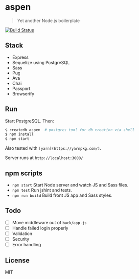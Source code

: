 # aspen

> Yet another Node.js boilerplate

[![Build Status](https://travis-ci.org/sirodoht/aspen.svg?branch=master)](https://travis-ci.org/sirodoht/aspen)

## Stack

* Express
* Sequelize using PostgreSQL
* Sass
* Pug
* Ava
* Chai
* Passport
* Browserify

## Run

Start PostgreSQL. Then:

```sh
$ createdb aspen  # postgres tool for db creation via shell
$ npm install
$ npm start
```

Also tested with `[yarn](https://yarnpkg.com/)`.

Server runs at `http://localhost:3000/`

## npm scripts

* `npm start` Start Node server and watch JS and Sass files.
* `npm test` Run jshint and tests.
* `npm run build` Build front JS app and Sass styles.

## Todo

- [ ] Move middleware out of `back/app.js`
- [ ] Handle failed login properly
- [ ] Validation
- [ ] Security
- [ ] Error handling

## License

MIT
